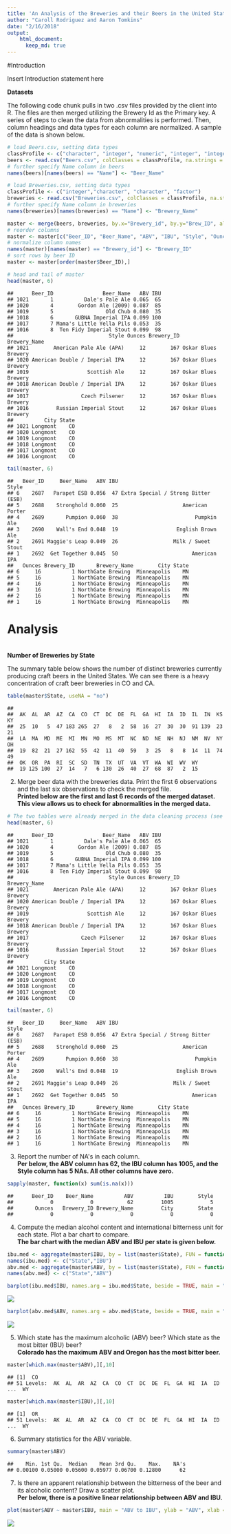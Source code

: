 ```yaml
---
title: 'An Analysis of the Breweries and their Beers in the United States'
author: "Caroll Rodriguez and Aaron Tomkins"
date: "2/16/2018"
output: 
    html_document:
      keep_md: true
---
```

#Introduction
<p>Insert Introduction statement here</p>

<b>Datasets</b>
<p>The following code chunk pulls in two .csv files provided by the client into R. The files are then merged utilizing the Brewery Id as the Primary key. A series of steps to clean the data from abnormalities is performed. Then, column headings and data types for each column are normalized. A sample of the data is shown below.</p>


```r
# load Beers.csv, setting data types
classProfile <- c("character", "integer", "numeric", "integer", "integer", "factor", "numeric")
beers <- read.csv("Beers.csv", colClasses = classProfile, na.strings = "")
# further specify Name column in beers
names(beers)[names(beers) == "Name"] <- "Beer_Name"

# load Breweries.csv, setting data types
classProfile <- c("integer","character", "character", "factor")
breweries <- read.csv("Breweries.csv", colClasses = classProfile, na.strings = "")
# further specify Name column in breweries
names(breweries)[names(breweries) == "Name"] <- "Brewery_Name"

master <- merge(beers, breweries, by.x="Brewery_id", by.y="Brew_ID", all=TRUE)
# reorder columns
master <- master[c("Beer_ID", "Beer_Name", "ABV", "IBU", "Style", "Ounces", "Brewery_id", "Brewery_Name", "City", "State" )]
# normalize column names
names(master)[names(master) == "Brewery_id"] <- "Brewery_ID"
# sort rows by beer ID
master <- master[order(master$Beer_ID),]

# head and tail of master
head(master, 6)
```

```
##      Beer_ID                Beer_Name   ABV IBU
## 1021       1          Dale's Pale Ale 0.065  65
## 1020       4        Gordon Ale (2009) 0.087  85
## 1019       5                 Old Chub 0.080  35
## 1018       6       GUBNA Imperial IPA 0.099 100
## 1017       7 Mama's Little Yella Pils 0.053  35
## 1016       8  Ten Fidy Imperial Stout 0.099  98
##                               Style Ounces Brewery_ID        Brewery_Name
## 1021        American Pale Ale (APA)     12        167 Oskar Blues Brewery
## 1020 American Double / Imperial IPA     12        167 Oskar Blues Brewery
## 1019                   Scottish Ale     12        167 Oskar Blues Brewery
## 1018 American Double / Imperial IPA     12        167 Oskar Blues Brewery
## 1017                 Czech Pilsener     12        167 Oskar Blues Brewery
## 1016         Russian Imperial Stout     12        167 Oskar Blues Brewery
##          City State
## 1021 Longmont    CO
## 1020 Longmont    CO
## 1019 Longmont    CO
## 1018 Longmont    CO
## 1017 Longmont    CO
## 1016 Longmont    CO
```

```r
tail(master, 6)
```

```
##   Beer_ID     Beer_Name   ABV IBU                               Style
## 6    2687   Parapet ESB 0.056  47 Extra Special / Strong Bitter (ESB)
## 5    2688    Stronghold 0.060  25                     American Porter
## 4    2689       Pumpion 0.060  38                         Pumpkin Ale
## 3    2690    Wall's End 0.048  19                   English Brown Ale
## 2    2691 Maggie's Leap 0.049  26                  Milk / Sweet Stout
## 1    2692  Get Together 0.045  50                        American IPA
##   Ounces Brewery_ID       Brewery_Name        City State
## 6     16          1 NorthGate Brewing  Minneapolis    MN
## 5     16          1 NorthGate Brewing  Minneapolis    MN
## 4     16          1 NorthGate Brewing  Minneapolis    MN
## 3     16          1 NorthGate Brewing  Minneapolis    MN
## 2     16          1 NorthGate Brewing  Minneapolis    MN
## 1     16          1 NorthGate Brewing  Minneapolis    MN
```

# Analysis

<br /><b>Number of Breweries by State</b>
<p>The summary table below shows the number of distinct breweries currently producing craft beers in the United States. We can see there is a heavy concentration of craft beer breweries in CO and CA.</p>

```r
table(master$State, useNA = "no")
```

```
## 
##  AK  AL  AR  AZ  CA  CO  CT  DC  DE  FL  GA  HI  IA  ID  IL  IN  KS  KY 
##  25  10   5  47 183 265  27   8   2  58  16  27  30  30  91 139  23  21 
##  LA  MA  MD  ME  MI  MN  MO  MS  MT  NC  ND  NE  NH  NJ  NM  NV  NY  OH 
##  19  82  21  27 162  55  42  11  40  59   3  25   8   8  14  11  74  49 
##  OK  OR  PA  RI  SC  SD  TN  TX  UT  VA  VT  WA  WI  WV  WY 
##  19 125 100  27  14   7   6 130  26  40  27  68  87   2  15
```

2. Merge beer data with the breweries data. Print the first 6 observations and the last six observations to check the merged file.
<br /><b>Printed below are the first and last 6 records of the merged dataset. This view allows us to check for abnormalities in the merged data.</b>

```r
# The two tables were already merged in the data cleaning process (see first section above).
head(master, 6)
```

```
##      Beer_ID                Beer_Name   ABV IBU
## 1021       1          Dale's Pale Ale 0.065  65
## 1020       4        Gordon Ale (2009) 0.087  85
## 1019       5                 Old Chub 0.080  35
## 1018       6       GUBNA Imperial IPA 0.099 100
## 1017       7 Mama's Little Yella Pils 0.053  35
## 1016       8  Ten Fidy Imperial Stout 0.099  98
##                               Style Ounces Brewery_ID        Brewery_Name
## 1021        American Pale Ale (APA)     12        167 Oskar Blues Brewery
## 1020 American Double / Imperial IPA     12        167 Oskar Blues Brewery
## 1019                   Scottish Ale     12        167 Oskar Blues Brewery
## 1018 American Double / Imperial IPA     12        167 Oskar Blues Brewery
## 1017                 Czech Pilsener     12        167 Oskar Blues Brewery
## 1016         Russian Imperial Stout     12        167 Oskar Blues Brewery
##          City State
## 1021 Longmont    CO
## 1020 Longmont    CO
## 1019 Longmont    CO
## 1018 Longmont    CO
## 1017 Longmont    CO
## 1016 Longmont    CO
```

```r
tail(master, 6)
```

```
##   Beer_ID     Beer_Name   ABV IBU                               Style
## 6    2687   Parapet ESB 0.056  47 Extra Special / Strong Bitter (ESB)
## 5    2688    Stronghold 0.060  25                     American Porter
## 4    2689       Pumpion 0.060  38                         Pumpkin Ale
## 3    2690    Wall's End 0.048  19                   English Brown Ale
## 2    2691 Maggie's Leap 0.049  26                  Milk / Sweet Stout
## 1    2692  Get Together 0.045  50                        American IPA
##   Ounces Brewery_ID       Brewery_Name        City State
## 6     16          1 NorthGate Brewing  Minneapolis    MN
## 5     16          1 NorthGate Brewing  Minneapolis    MN
## 4     16          1 NorthGate Brewing  Minneapolis    MN
## 3     16          1 NorthGate Brewing  Minneapolis    MN
## 2     16          1 NorthGate Brewing  Minneapolis    MN
## 1     16          1 NorthGate Brewing  Minneapolis    MN
```

3. Report the number of NA's in each column.
<br /><b>Per below, the ABV column has 62, the IBU column has 1005, and the Style column has 5 NAs. All other columns have zero.</b>

```r
sapply(master, function(x) sum(is.na(x)))
```

```
##      Beer_ID    Beer_Name          ABV          IBU        Style 
##            0            0           62         1005            5 
##       Ounces   Brewery_ID Brewery_Name         City        State 
##            0            0            0            0            0
```

4. Compute the median alcohol content and international bitterness unit for each state. Plot a bar chart to compare.
<br /><b>The bar chart with the median ABV and IBU per state is given below.</b>

```r
ibu.med <- aggregate(master$IBU, by = list(master$State), FUN = function(x) median(x, na.rm = TRUE))
names(ibu.med) <- c("State","IBU")
abv.med <- aggregate(master$ABV, by = list(master$State), FUN = function(x) median(x, na.rm = TRUE))
names(abv.med) <- c("State","ABV")

barplot(ibu.med$IBU, names.arg = ibu.med$State, beside = TRUE, main = "Median IBU by State", xlab = "State", ylab = "Median IBU", col = "Blue")
```

![](casestudy1_MSDS6306_sec402_files/figure-html/unnamed-chunk-4-1.png)<!-- -->

```r
barplot(abv.med$ABV, names.arg = abv.med$State, beside = TRUE, main = "Median ABV by State", xlab = "State", ylab = "Median ABV", col = "Blue")
```

![](casestudy1_MSDS6306_sec402_files/figure-html/unnamed-chunk-4-2.png)<!-- -->

5. Which state has the maximum alcoholic (ABV) beer? Which state as the most bitter (IBU) beer?
<br /><b>Colorado has the maximum ABV and Oregon has the most bitter beer.</b>

```r
master[which.max(master$ABV),][,10]
```

```
## [1]  CO
## 51 Levels:  AK  AL  AR  AZ  CA  CO  CT  DC  DE  FL  GA  HI  IA  ID ...  WY
```

```r
master[which.max(master$IBU),][,10]
```

```
## [1]  OR
## 51 Levels:  AK  AL  AR  AZ  CA  CO  CT  DC  DE  FL  GA  HI  IA  ID ...  WY
```

6. Summary statistics for the ABV variable.

```r
summary(master$ABV)
```

```
##    Min. 1st Qu.  Median    Mean 3rd Qu.    Max.    NA's 
## 0.00100 0.05000 0.05600 0.05977 0.06700 0.12800      62
```

7. Is there an apparent relationship between the bitterness of the beer and its alcoholic content? Draw a scatter plot.
<br /><b>Per below, there is a positive linear relationship between ABV and IBU.</b>

```r
plot(master$ABV ~ master$IBU, main = "ABV to IBU", ylab = "ABV", xlab = "IBU")
```

![](casestudy1_MSDS6306_sec402_files/figure-html/unnamed-chunk-7-1.png)<!-- -->
